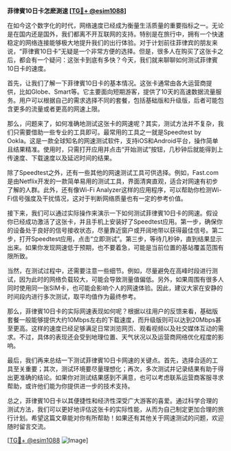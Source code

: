 **菲律賓10日卡怎麽測速 [[TG💪+ @esim1088](https://t.me/s/esim1088)]**

在如今这个数字化的时代，网络速度已经成为衡量生活质量的重要指标之一。无论是在国内还是国外，我们都离不开互联网的支持。特别是在旅行中，拥有一个快速稳定的网络连接能够极大地提升我们的出行体验。对于计划前往菲律宾的朋友来说，“菲律賓10日卡”无疑是一个非常方便的选择。但是，很多人在购买了这张卡之后，都会有一个疑问：这张卡到底有多快？今天，我们就来聊聊如何测试菲律賓10日卡的速度。

首先，让我们了解一下菲律賓10日卡的基本情况。这张卡通常由各大运营商提供，比如Globe、Smart等。它主要面向短期游客，提供了10天的高速数据流量服务。用户可以根据自己的需求选择不同的套餐，包括基础版和升级版，后者可能包含更多的流量或者更高的网速上限。

那么，问题来了，如何准确地测试这张卡的网速呢？其实，测试方法并不复杂，我们只需要借助一些专业的工具即可。最常用的工具之一就是Speedtest by Ookla。这是一款全球知名的网速测试软件，支持iOS和Android平台，操作简单且结果精准。使用时，只需打开应用并点击“开始测试”按钮，几秒钟后就能得到上传速度、下载速度以及延迟时间的结果。

除了Speedtest之外，还有一些其他的网速测试工具可供选择。例如，Fast.com是由Netflix开发的一款简单易用的测试工具，界面清爽直观，适合对网速有初步了解的人群。此外，还有像Wi-Fi Analyzer这样的应用程序，可以帮助你检测Wi-Fi信号强度及干扰情况，这对于判断网络质量也有一定的参考价值。

接下来，我们可以通过实际操作来演示一下如何测试菲律賓10日卡的网速。假设你已经成功激活了这张卡，并且手机上安装好了Speedtest应用。第一步，确保你的设备处于良好的信号接收状态，尽量靠近窗户或开阔地带以获得最佳信号。第二步，打开Speedtest应用，点击“立即测试”。第三步，等待几秒钟，直到结果显示出来。如果你发现网速低于预期，也不要着急，可能是当前位置的基站覆盖范围有限所致。

当然，在测试过程中，还需要注意一些细节。例如，尽量避免在高峰时段进行测试，因为此时的网络负载较大，可能会导致测量值偏低。另外，如果周围有很多人同时使用同一张SIM卡，也可能会影响个人的网速体验。因此，建议大家在安静的时间段内进行多次测试，取平均值作为最终参考。

那么，菲律賓10日卡的实际网速表现如何呢？根据以往用户的反馈来看，基础版套餐一般能够提供大约10Mbps左右的下载速度，而升级版则可以达到20Mbps甚至更高。这样的速度已经足够满足日常浏览网页、观看视频以及社交媒体互动的需求。不过，具体的表现还会受到地理位置、天气状况以及运营商网络优化程度的影响。

最后，我们再来总结一下测试菲律賓10日卡网速的关键点。首先，选择合适的工具至关重要；其次，测试环境要尽量理想化；再次，多次测试并记录结果有助于得出更准确的结论。如果你对测试结果感到不满意，也可以考虑联系运营商客服寻求帮助，或许他们能为你提供进一步的技术支持。

总之，菲律賓10日卡以其便捷性和经济性深受广大游客的喜爱。通过科学合理的测试方法，我们可以更好地评估这张卡的实际性能，从而为自己制定更加合理的旅行计划。希望这篇文章能对你有所帮助！如果还有其他关于网速测试的问题，欢迎随时留言交流。

[[TG💪+ @esim1088](https://t.me/s/esim1088) ![Image](https://i.postimg.cc/4NQfJmqS/Snipaste-2025-05-13-00-14-12.png)]